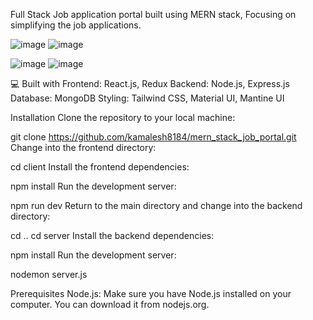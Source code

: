 Full Stack Job application portal built using MERN stack, Focusing on simplifying the job applications.

![image](https://github.com/user-attachments/assets/a91af845-e133-4c09-bd47-7d1b9237f175)
![image](https://github.com/user-attachments/assets/a91af845-e133-4c09-bd47-7d1b9237f175)

![image](https://github.com/user-attachments/assets/b17f87ba-5faf-4aa1-aa92-be863d88f7c8)
![image](https://github.com/user-attachments/assets/b17f87ba-5faf-4aa1-aa92-be863d88f7c8)

💻 Built with
Frontend: React.js, Redux
Backend: Node.js, Express.js
Database: MongoDB
Styling: Tailwind CSS, Material UI, Mantine UI

Installation
Clone the repository to your local machine:

git clone https://github.com/kamalesh8184/mern_stack_job_portal.git 
Change into the frontend directory:

cd client
Install the frontend dependencies:

npm install
Run the development server:

npm run dev
Return to the main directory and change into the backend directory:

cd ..
cd server
Install the backend dependencies:

npm install
Run the development server:

nodemon server.js

Prerequisites
Node.js: Make sure you have Node.js installed on your computer. You can download it from nodejs.org.

